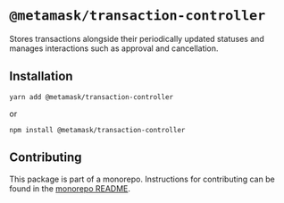 # `@metamask/transaction-controller`

Stores transactions alongside their periodically updated statuses and manages interactions such as approval and cancellation.

## Installation

`yarn add @metamask/transaction-controller`

or

`npm install @metamask/transaction-controller`

## Contributing

This package is part of a monorepo. Instructions for contributing can be found in the [monorepo README](https://github.com/MetaMask/core#readme).
